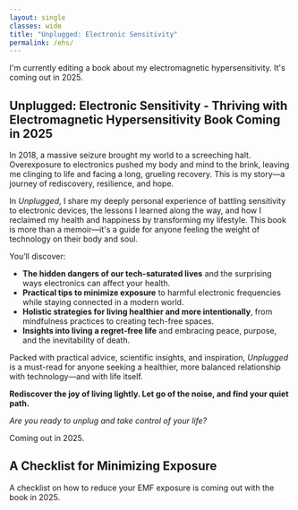 ```yaml
---
layout: single
classes: wide
title: "Unplugged: Electronic Sensitivity"
permalink: /ehs/
---
```

I'm currently editing a book about my electromagnetic hypersensitivity. It's coming out in 2025.

## Unplugged: Electronic Sensitivity - Thriving with Electromagnetic Hypersensitivity Book Coming in 2025

In 2018, a massive seizure brought my world to a screeching halt. Overexposure to electronics pushed my body and mind to the brink, leaving me clinging to life and facing a long, grueling recovery. This is my story—a journey of rediscovery, resilience, and hope.  

In *Unplugged*, I share my deeply personal experience of battling sensitivity to electronic devices, the lessons I learned along the way, and how I reclaimed my health and happiness by transforming my lifestyle. This book is more than a memoir—it's a guide for anyone feeling the weight of technology on their body and soul.  

You’ll discover:  
- **The hidden dangers of our tech-saturated lives** and the surprising ways electronics can affect your health.  
- **Practical tips to minimize exposure** to harmful electronic frequencies while staying connected in a modern world.  
- **Holistic strategies for living healthier and more intentionally**, from mindfulness practices to creating tech-free spaces.  
- **Insights into living a regret-free life** and embracing peace, purpose, and the inevitability of death.  

Packed with practical advice, scientific insights, and inspiration, *Unplugged* is a must-read for anyone seeking a healthier, more balanced relationship with technology—and with life itself.  

**Rediscover the joy of living lightly. Let go of the noise, and find your quiet path.**  

*Are you ready to unplug and take control of your life?*

Coming out in 2025.

## A Checklist for Minimizing Exposure
A checklist on how to reduce your EMF exposure is coming out with the book in 2025.